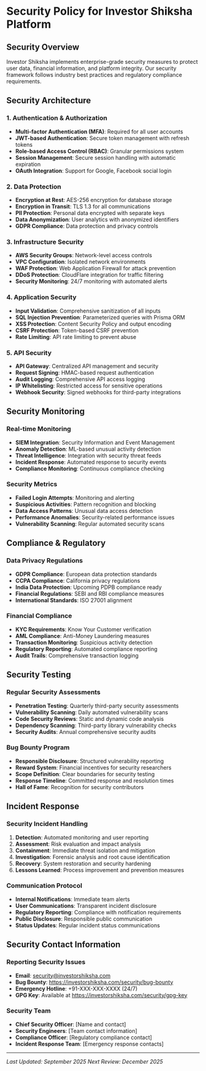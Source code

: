 # Security Policy for Investor Shiksha Platform

## Security Overview

Investor Shiksha implements enterprise-grade security measures to protect user data, financial information, and platform integrity. Our security framework follows industry best practices and regulatory compliance requirements.

## Security Architecture

### 1. Authentication & Authorization
- **Multi-factor Authentication (MFA)**: Required for all user accounts
- **JWT-based Authentication**: Secure token management with refresh tokens
- **Role-based Access Control (RBAC)**: Granular permissions system
- **Session Management**: Secure session handling with automatic expiration
- **OAuth Integration**: Support for Google, Facebook social login

### 2. Data Protection
- **Encryption at Rest**: AES-256 encryption for database storage
- **Encryption in Transit**: TLS 1.3 for all communications
- **PII Protection**: Personal data encrypted with separate keys
- **Data Anonymization**: User analytics with anonymized identifiers
- **GDPR Compliance**: Data protection and privacy controls

### 3. Infrastructure Security
- **AWS Security Groups**: Network-level access controls
- **VPC Configuration**: Isolated network environments
- **WAF Protection**: Web Application Firewall for attack prevention
- **DDoS Protection**: CloudFlare integration for traffic filtering
- **Security Monitoring**: 24/7 monitoring with automated alerts

### 4. Application Security
- **Input Validation**: Comprehensive sanitization of all inputs
- **SQL Injection Prevention**: Parameterized queries with Prisma ORM
- **XSS Protection**: Content Security Policy and output encoding
- **CSRF Protection**: Token-based CSRF prevention
- **Rate Limiting**: API rate limiting to prevent abuse

### 5. API Security
- **API Gateway**: Centralized API management and security
- **Request Signing**: HMAC-based request authentication
- **Audit Logging**: Comprehensive API access logging
- **IP Whitelisting**: Restricted access for sensitive operations
- **Webhook Security**: Signed webhooks for third-party integrations

## Security Monitoring

### Real-time Monitoring
- **SIEM Integration**: Security Information and Event Management
- **Anomaly Detection**: ML-based unusual activity detection
- **Threat Intelligence**: Integration with security threat feeds
- **Incident Response**: Automated response to security events
- **Compliance Monitoring**: Continuous compliance checking

### Security Metrics
- **Failed Login Attempts**: Monitoring and alerting
- **Suspicious Activities**: Pattern recognition and blocking
- **Data Access Patterns**: Unusual data access detection
- **Performance Anomalies**: Security-related performance issues
- **Vulnerability Scanning**: Regular automated security scans

## Compliance & Regulatory

### Data Privacy Regulations
- **GDPR Compliance**: European data protection standards
- **CCPA Compliance**: California privacy regulations
- **India Data Protection**: Upcoming PDPB compliance ready
- **Financial Regulations**: SEBI and RBI compliance measures
- **International Standards**: ISO 27001 alignment

### Financial Compliance
- **KYC Requirements**: Know Your Customer verification
- **AML Compliance**: Anti-Money Laundering measures
- **Transaction Monitoring**: Suspicious activity detection
- **Regulatory Reporting**: Automated compliance reporting
- **Audit Trails**: Comprehensive transaction logging

## Security Testing

### Regular Security Assessments
- **Penetration Testing**: Quarterly third-party security assessments
- **Vulnerability Scanning**: Daily automated vulnerability scans
- **Code Security Reviews**: Static and dynamic code analysis
- **Dependency Scanning**: Third-party library vulnerability checks
- **Security Audits**: Annual comprehensive security audits

### Bug Bounty Program
- **Responsible Disclosure**: Structured vulnerability reporting
- **Reward System**: Financial incentives for security researchers
- **Scope Definition**: Clear boundaries for security testing
- **Response Timeline**: Committed response and resolution times
- **Hall of Fame**: Recognition for security contributors

## Incident Response

### Security Incident Handling
1. **Detection**: Automated monitoring and user reporting
2. **Assessment**: Risk evaluation and impact analysis
3. **Containment**: Immediate threat isolation and mitigation
4. **Investigation**: Forensic analysis and root cause identification
5. **Recovery**: System restoration and security hardening
6. **Lessons Learned**: Process improvement and prevention measures

### Communication Protocol
- **Internal Notifications**: Immediate team alerts
- **User Communications**: Transparent incident disclosure
- **Regulatory Reporting**: Compliance with notification requirements
- **Public Disclosure**: Responsible public communication
- **Status Updates**: Regular incident status communications

## Security Contact Information

### Reporting Security Issues
- **Email**: security@investorshiksha.com
- **Bug Bounty**: https://investorshiksha.com/security/bug-bounty
- **Emergency Hotline**: +91-XXX-XXX-XXXX (24/7)
- **GPG Key**: Available at https://investorshiksha.com/security/gpg-key

### Security Team
- **Chief Security Officer**: [Name and contact]
- **Security Engineers**: [Team contact information]
- **Compliance Officer**: [Regulatory compliance contact]
- **Incident Response Team**: [Emergency response contacts]

---

*Last Updated: September 2025*
*Next Review: December 2025*
